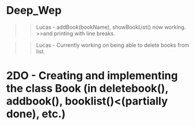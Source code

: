 # Deep_Wep
>> Lucas - addBook(bookName), showBookList() now working. >>and printing with line breaks.

>> Lucas - Currently working on being able to delete books from list.

# 2DO - Creating and implementing the class Book (in deletebook(), addbook(), booklist()<(partially done), etc.)

